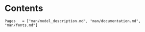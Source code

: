 # Contents
```@contents
Pages   = ["man/model_description.md", "man/documentation.md", "man/fonts.md"]
```
